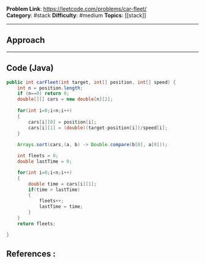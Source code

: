 
**Problem Link**: https://leetcode.com/problems/car-fleet/  
**Category**: #stack 
**Difficulty**: #medium 
**Topics**: [[stack]]

---

## Approach

<!-- Describe your approach and reasoning here -->

---

## Code (Java)

```java
public int carFleet(int target, int[] position, int[] speed) {
	int n = position.length;	
	if (n==0) return 0;	
	double[][] cars = new double[n][2];
	
	for(int i=0;i<n;i++)	
	{	
		cars[i][0] = position[i];	
		cars[i][1] = (double)(target-position[i])/speed[i];	
	}
		
	Arrays.sort(cars,(a, b) -> Double.compare(b[0], a[0]));

	int fleets = 0;	
	double lastTime = 0;

	for(int i=0;i<n;i++)	
	{	
		double time = cars[i][1];	
		if(time > lastTime)	
		{	
			fleets++;	
			lastTime = time;	
		}	
	}	
	return fleets;

}
```


## References :